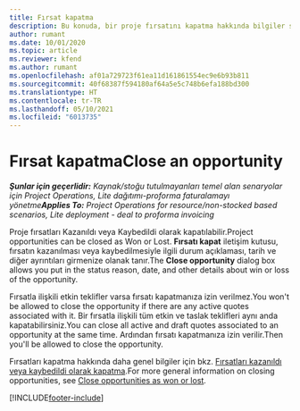 ```yaml
---
title: Fırsat kapatma
description: Bu konuda, bir proje fırsatını kapatma hakkında bilgiler sağlanmaktadır.
author: rumant
ms.date: 10/01/2020
ms.topic: article
ms.reviewer: kfend
ms.author: rumant
ms.openlocfilehash: af01a729723f61ea11d161861554ec9e6b93b811
ms.sourcegitcommit: 40f68387f594180af64a5e5c748b6efa188bd300
ms.translationtype: HT
ms.contentlocale: tr-TR
ms.lasthandoff: 05/10/2021
ms.locfileid: "6013735"
---
```

# <a name="close-an-opportunity"></a><span data-ttu-id="53ab7-103">Fırsat kapatma</span><span class="sxs-lookup"><span data-stu-id="53ab7-103">Close an opportunity</span></span>

<span data-ttu-id="53ab7-104">_**Şunlar için geçerlidir:** Kaynak/stoğu tutulmayanları temel alan senaryolar için Project Operations, Lite dağıtımı-proforma faturalamayı yönetme_</span><span class="sxs-lookup"><span data-stu-id="53ab7-104">_**Applies To:** Project Operations for resource/non-stocked based scenarios, Lite deployment - deal to proforma invoicing_</span></span>

<span data-ttu-id="53ab7-105">Proje fırsatları Kazanıldı veya Kaybedildi olarak kapatılabilir.</span><span class="sxs-lookup"><span data-stu-id="53ab7-105">Project opportunities can be closed as Won or Lost.</span></span> <span data-ttu-id="53ab7-106">**Fırsatı kapat** iletişim kutusu, fırsatın kazanılması veya kaybedilmesiyle ilgili durum açıklaması, tarih ve diğer ayrıntıları girmenize olanak tanır.</span><span class="sxs-lookup"><span data-stu-id="53ab7-106">The **Close opportunity** dialog box allows you put in the status reason, date, and other details about win or loss of the opportunity.</span></span>

<span data-ttu-id="53ab7-107">Fırsatla ilişkili etkin teklifler varsa fırsatı kapatmanıza izin verilmez.</span><span class="sxs-lookup"><span data-stu-id="53ab7-107">You won't be allowed to close the opportunity if there are any active quotes associated with it.</span></span> <span data-ttu-id="53ab7-108">Bir fırsatla ilişkili tüm etkin ve taslak teklifleri aynı anda kapatabilirsiniz.</span><span class="sxs-lookup"><span data-stu-id="53ab7-108">You can close all active and draft quotes associated to an opportunity at the same time.</span></span> <span data-ttu-id="53ab7-109">Ardından fırsatı kapatmanıza izin verilir.</span><span class="sxs-lookup"><span data-stu-id="53ab7-109">Then you'll be allowed to close the opportunity.</span></span>

<span data-ttu-id="53ab7-110">Fırsatları kapatma hakkında daha genel bilgiler için bkz. [Fırsatları kazanıldı veya kaybedildi olarak kapatma](/dynamics365/sales-enterprise/close-opportunity-won-lost-sales).</span><span class="sxs-lookup"><span data-stu-id="53ab7-110">For more general information on closing opportunities, see [Close opportunities as won or lost](/dynamics365/sales-enterprise/close-opportunity-won-lost-sales).</span></span>


[!INCLUDE[footer-include](../includes/footer-banner.md)]